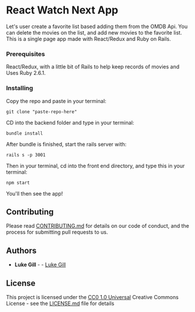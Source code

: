 # React Watch Next App

Let's user create a favorite list based adding them from the OMDB Api. You can delete the movies on the list, and add new movies to the favorite list. This is a single page app made with React/Redux and Ruby on Rails.

### Prerequisites

React/Redux, with a little bit of Rails to help keep records of movies and Uses Ruby 2.6.1. 

### Installing 
Copy the repo and paste in your terminal:

    git clone "paste-repo-here" 
    
CD into the backend folder and type in your terminal: 

    bundle install 

After bundle is finished, start the rails server with:

    rails s -p 3001

Then in your terminal, cd into the front end directory, and type this in your terminal: 

    npm start

You'll then see the app!

## Contributing 
Please read [CONTRIBUTING.md](CONTRIBUTING.md) for details on our code
of conduct, and the process for submitting pull requests to us.


## Authors
 - **Luke Gill** -  -
    [Luke Gill](https://github.com/bagrad007)

## License

This project is licensed under the [CC0 1.0 Universal](LICENSE.md)
Creative Commons License - see the [LICENSE.md](LICENSE.md) file for
details